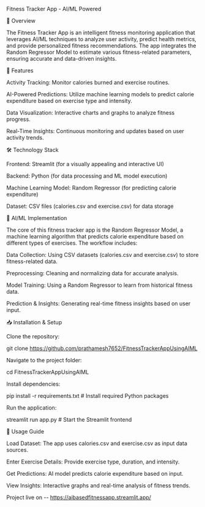 Fitness Tracker App - AI/ML Powered

📌 Overview

The Fitness Tracker App is an intelligent fitness monitoring application that leverages AI/ML techniques to analyze user activity, predict health metrics, and provide personalized fitness recommendations. The app integrates the Random Regressor Model to estimate various fitness-related parameters, ensuring accurate and data-driven insights.

🚀 Features

Activity Tracking: Monitor calories burned and exercise routines.

AI-Powered Predictions: Utilize machine learning models to predict calorie expenditure based on exercise type and intensity.

Data Visualization: Interactive charts and graphs to analyze fitness progress.

Real-Time Insights: Continuous monitoring and updates based on user activity trends.

🛠️ Technology Stack

Frontend: Streamlit (for a visually appealing and interactive UI)

Backend: Python (for data processing and ML model execution)

Machine Learning Model: Random Regressor (for predicting calorie expenditure)

Dataset: CSV files (calories.csv and exercise.csv) for data storage

🔬 AI/ML Implementation

The core of this fitness tracker app is the Random Regressor Model, a machine learning algorithm that predicts calorie expenditure based on different types of exercises. The workflow includes:

Data Collection: Using CSV datasets (calories.csv and exercise.csv) to store fitness-related data.

Preprocessing: Cleaning and normalizing data for accurate analysis.

Model Training: Using a Random Regressor to learn from historical fitness data.

Prediction & Insights: Generating real-time fitness insights based on user input.

📥 Installation & Setup

Clone the repository:

git clone https://github.com/prathamesh7652/FitnessTrackerAppUsingAIML

Navigate to the project folder:

cd FitnessTrackerAppUsingAIML

Install dependencies:

pip install -r requirements.txt  # Install required Python packages

Run the application:

streamlit run app.py  # Start the Streamlit frontend

📌 Usage Guide

Load Dataset: The app uses calories.csv and exercise.csv as input data sources.

Enter Exercise Details: Provide exercise type, duration, and intensity.

Get Predictions: AI model predicts calorie expenditure based on input.

View Insights: Interactive graphs and real-time analysis of fitness trends.


Project live on --
https://aibasedfitnessapp.streamlit.app/




